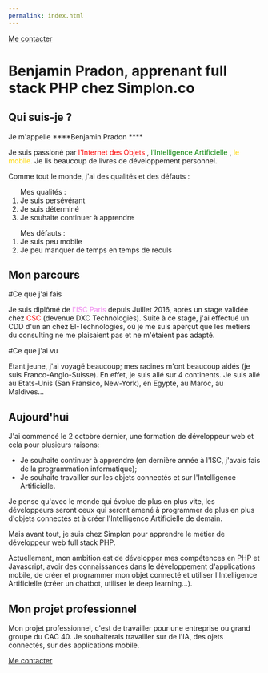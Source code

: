 ```yaml
---
permalink: index.html
---
```

[Me contacter](form.html)
# Benjamin Pradon, apprenant full stack PHP chez Simplon.co

## Qui suis-je ?

Je m'appelle ****Benjamin Pradon ****

Je suis passioné par <font color="red">l'Internet des Objets </font>,  <font color="green"> l’Intelligence Artificielle </font>,  <font color="gold">le mobile. </font>
Je lis beaucoup de livres de développement personnel. 

Comme tout le monde, j'ai des qualités et des défauts : 

<ol> Mes qualités :
<li> Je suis persévérant </li> 
<li> Je suis déterminé </li> 
<li> Je souhaite continuer à apprendre </li> 
</ol>

<ol> Mes défauts :
<li> Je suis peu mobile </li> 
<li> Je peu manquer de temps en temps de reculs </li> 
</ol>

## Mon parcours

#Ce que j'ai fais

Je suis diplômé de <font color="violet"> l'ISC Paris </font> depuis Juillet 2016, après un stage validée chez <font color="red"> CSC </font> (devenue DXC Technologies). Suite à ce stage, j'ai effectué un CDD d'un an chez EI-Technologies, où je me suis aperçut que les métiers du consulting ne me plaisaient pas et ne m'étaient pas adapté.

#Ce que j'ai vu

Etant jeune, j'ai voyagé beaucoup; mes racines m'ont beaucoup aidés (je suis Franco-Anglo-Suisse). En effet, je suis allé sur 4 continents. Je suis allé au Etats-Unis (San Fransico, New-York), en Egypte, au Maroc, au Maldives... 

## Aujourd'hui

J'ai commencé le 2 octobre dernier, une formation de développeur web et cela pour plusieurs raisons: 

- Je souhaite continuer à apprendre (en dernière année à l'ISC, j'avais fais de la programmation informatique);
- Je souhaite travailler sur les objets connectés et sur l'Intelligence Artificielle.

Je pense qu'avec le monde qui évolue de plus en plus vite, les développeurs seront ceux qui seront amené à programmer de plus en plus d'objets connectés et à créer l'Intelligence Artificielle de demain.

Mais avant tout, je suis chez Simplon pour apprendre le métier de développeur web full stack PHP.

Actuellement, mon ambition est de développer mes compétences en PHP et Javascript, avoir des connaissances dans le développement d'applications mobile, de créer et programmer mon objet connecté et utiliser l'Intelligence Artificielle (créer un chatbot, utiliser le deep learning...). 

## Mon projet professionnel

Mon projet professionnel, c'est de travailler pour une entreprise ou grand groupe du CAC 40. Je souhaiterais travailler sur de l'IA, des ojets connectés, sur des applications mobile.

[Me contacter](form.html)
